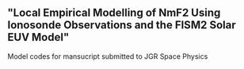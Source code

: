"Local Empirical Modelling of NmF2 Using Ionosonde Observations and the FISM2 Solar EUV Model"
-----------------------------------------------------

Model codes for mansucript submitted to JGR Space Physics
